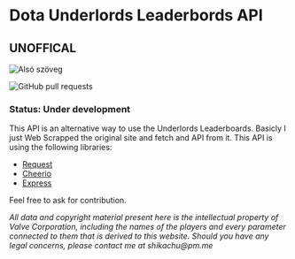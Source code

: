 # Dota Underlords Leaderbords API
## UNOFFICAL

![Alsó szöveg](https://david-dm.org/Shikachuu/UnderlordsLeaderboardsAPI.svg)

![GitHub pull requests](https://img.shields.io/github/issues-pr/Shikachuu/UnderlordsLeaderboardsAPI.svg)

### Status: Under development
This API is an alternative way to use the Underlords Leaderboards. Basicly I just Web Scrapped the original site and fetch and API from it.
This API is using the following libraries:
- [Request](https://github.com/request/request)
- [Cheerio](https://github.com/cheeriojs/cheerio)
- [Express](https://github.com/expressjs/express/)

Feel free to ask for contribution.

_All data and copyright material present here is the intellectual property of Valve Corporation, including the names of the players and every parameter connected to them that is derived to this website. Should you have any legal concerns, please contact me at shikachu@pm.me_
